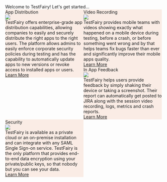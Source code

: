<div class="getting-started-container container">
    <div class="getting-started-title">Welcome to TestFairy! Let's get started...</div>
    <div class="row">
      <div class="getting-started-card col">
        <div class="getting-started-question">App Distribution</div>
        <img class="getting-started-img" src="https://docs.testfairy.com/img/getting-started/icon-app-distribution.png" />
        <div class="getting-started-body">TestFairy offers enterprise-grade app distribution capabilities, allowing companies to easily and securely distribute the right apps to the right users. The platform allows admins to easily enforce corporate security policies during testing and
          has the capability to automatically update apps to new versions or revoke access to installed apps or users.</div>
        <a class="getting-started-btn" href="../App_Distribution/Distributing_Your_Apps.html">Learn More</a>
      </div>
      <div class="getting-started-card col">
        <div class="getting-started-question ">Video Recording</div>
        <img class="getting-started-img " src="https://docs.testfairy.com/img/getting-started/icon-video.png" />
        <div class="getting-started-body ">TestFairy provides mobile teams with videos showing exactly what happened on a mobile device during testing, before a crash, or before something went wrong and by that helps teams fix bugs faster than ever and significantly improve their mobile
          apps quality.</div>
        <a class="getting-started-btn " href="../SDK/Begin_with_options.html#video-recording">Learn More</a>
      </div>
    </div>
    <div class="row">
      <div class="getting-started-card col">
        <div class="getting-started-question">In App Feedback</div>
        <img class="getting-started-img" src="https://docs.testfairy.com/img/getting-started/icon-in-app-feedback.png" />
        <div class="getting-started-body ">TestFairy helps users provide feedback by simply shaking their device or taking a screenshot. Their report can automatically get posted to JIRA along with the session video recording, logs, metrics and crash reports.</div>
        <a class="getting-started-btn " href="../App_Distribution/Distributing_Your_Apps.html">Learn More</a>
      </div>
      <div class="getting-started-card col">
        <div class="getting-started-question ">Security</div>
        <img class="getting-started-img " src="https://docs.testfairy.com/img/getting-started/icon-security.png" />
        <div class="getting-started-body ">TestFairy is available as a private cloud or an on-premise installation and can integrate with any SAML Single Sign-on service. TestFairy is the only platform that provides end-to-end data encryption using your private/public keys, so that nobody
          but you can see your data.</div>
        <a class="getting-started-btn " href="../App_Distribution/Distributing_Your_Apps.html">Learn More</a>
      </div>
    </div>
  </div>
 
 
<style>.getting-started-body , .getting-started-btn {float: left;}</style>
<style>.getting-started-card {float: left; width: 50%; background-color: #FAECE5}</style>
<style>.page-header, .suggest-edit-container, .was-doc-helpful {display: none !important;}</style>

<!---<style>.getting-started-row {width: auto !important}</style>
<style>.getting-started-card {width: 100%; background-color: #FAECE5 ;padding: 16px;
}</style>
<style>.getting-started-container {width: auto !important}</style>
<style>.getting-started-body {text-align: justify;}</style>
<style>.row {display: -webkit-box; display: -webkit-flex; display: -ms-flexbox; display: flex; -webkit-flex-wrap: wrap; -ms-flex-wrap: wrap; flex-wrap: wrap; margin-right: -15px; margin-left: -15px;}</style>
--->


<script src="https://ajax.googleapis.com/ajax/libs/webfont/1.4.7/webfont.js" type="text/javascript"></script>
<script type="text/javascript">WebFont.load({  google: {    families: ["Inconsolata:400,700","Lato:100,100italic,300,300italic,400,400italic,700,700italic,900,900italic","Roboto:100,100italic,300,300italic,regular,italic,500,500italic,700,700italic,900","Playfair Display:regular,italic","Roboto Slab:regular,700"]  }});</script>

